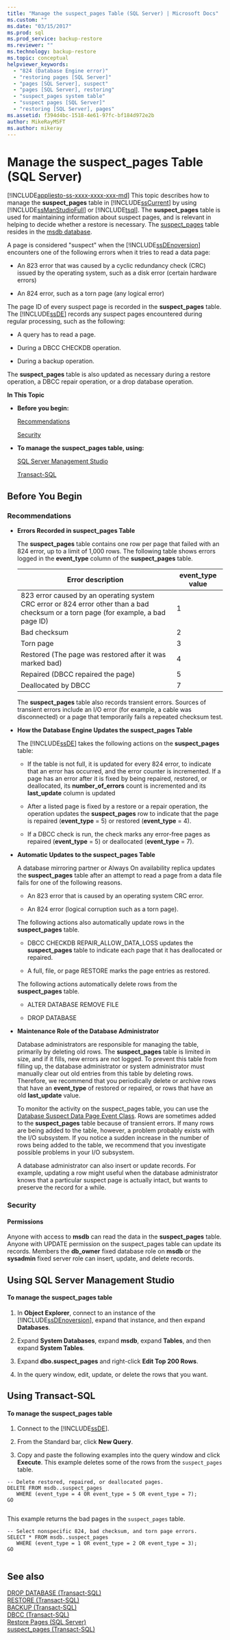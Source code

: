 ```yaml
---
title: "Manage the suspect_pages Table (SQL Server) | Microsoft Docs"
ms.custom: ""
ms.date: "03/15/2017"
ms.prod: sql
ms.prod_service: backup-restore
ms.reviewer: ""
ms.technology: backup-restore
ms.topic: conceptual
helpviewer_keywords: 
  - "824 (Database Engine error)"
  - "restoring pages [SQL Server]"
  - "pages [SQL Server], suspect"
  - "pages [SQL Server], restoring"
  - "suspect_pages system table"
  - "suspect pages [SQL Server]"
  - "restoring [SQL Server], pages"
ms.assetid: f394d4bc-1518-4e61-97fc-bf184d972e2b
author: MikeRayMSFT
ms.author: mikeray
---
```

# Manage the suspect_pages Table (SQL Server)
[!INCLUDE[appliesto-ss-xxxx-xxxx-xxx-md](../../includes/appliesto-ss-xxxx-xxxx-xxx-md.md)]
  This topic describes how to manage the **suspect_pages** table in [!INCLUDE[ssCurrent](../../includes/sscurrent-md.md)] by using [!INCLUDE[ssManStudioFull](../../includes/ssmanstudiofull-md.md)] or [!INCLUDE[tsql](../../includes/tsql-md.md)]. The **suspect_pages** table is used for maintaining information about suspect pages, and is relevant in helping to decide whether a restore is necessary. The [suspect_pages](../../relational-databases/system-tables/suspect-pages-transact-sql.md) table resides in the [msdb database](../../relational-databases/databases/msdb-database.md).  
  
 A page is considered "suspect" when the [!INCLUDE[ssDEnoversion](../../includes/ssdenoversion-md.md)] encounters one of the following errors when it tries to read a data page:  
  
-   An 823 error that was caused by a cyclic redundancy check (CRC) issued by the operating system, such as a disk error (certain hardware errors)  
  
-   An 824 error, such as a torn page (any logical error)  
  
 The page ID of every suspect page is recorded in the **suspect_pages** table. The [!INCLUDE[ssDE](../../includes/ssde-md.md)] records any suspect pages encountered during regular processing, such as the following:  
  
-   A query has to read a page.  
  
-   During a DBCC CHECKDB operation.  
  
-   During a backup operation.  
  
 The **suspect_pages** table is also updated as necessary during a restore operation, a DBCC repair operation, or a drop database operation.  
  
 **In This Topic**  
  
-   **Before you begin:**  
  
     [Recommendations](#Recommendations)  
  
     [Security](#Security)  
  
-   **To manage the suspect_pages table, using:**  
  
     [SQL Server Management Studio](#SSMSProcedure)  
  
     [Transact-SQL](#TsqlProcedure)  
  
##  <a name="BeforeYouBegin"></a> Before You Begin  
  
###  <a name="Recommendations"></a> Recommendations  
  
-   **Errors Recorded in suspect_pages Table**  
  
     The **suspect_pages** table contains one row per page that failed with an 824 error, up to a limit of 1,000 rows. The following table shows errors logged in the **event_type** column of the **suspect_pages** table.  
  
    |Error description|**event_type** value|  
    |-----------------------|---------------------------|  
    |823 error caused by an operating system CRC error  or 824 error other than a bad checksum or a torn page (for example, a bad page ID)|1|  
    |Bad checksum|2|  
    |Torn page|3|  
    |Restored (The page was restored after it was marked bad)|4|  
    |Repaired (DBCC repaired the page)|5|  
    |Deallocated by DBCC|7|  
  
     The **suspect_pages** table also records transient errors.  Sources of transient errors include an I/O error (for example, a cable was disconnected) or a page that temporarily fails a repeated checksum test.  
  
-   **How the Database Engine Updates the suspect_pages Table**  
  
     The [!INCLUDE[ssDE](../../includes/ssde-md.md)] takes the following actions on the **suspect_pages** table:  
  
    -   If the table is not full, it is updated for every 824 error, to indicate that an error has occurred, and the error counter is incremented. If a page has an error after it is fixed by being repaired, restored, or deallocated, its **number_of_errors** count is incremented and its **last_update** column is updated  
  
    -   After a listed page is fixed by a restore or a repair operation, the operation updates the **suspect_pages** row to indicate that the page is repaired (**event_type** = 5) or restored (**event_type** = 4).  
  
    -   If a DBCC check is run, the check marks any error-free pages as repaired (**event_type** = 5) or deallocated (**event_type** = 7).  
  
-   **Automatic Updates to the suspect_pages Table**  
  
     A database mirroring partner or Always On availability replica updates the **suspect_pages** table after an attempt to read a page from a data file fails for one of the following reasons.  
  
    -   An 823 error that is caused by an operating system CRC error.  
  
    -   An 824 error (logical corruption such as a torn page).  
  
     The following actions also automatically update rows in the **suspect_pages** table.  
  
    -   DBCC CHECKDB REPAIR_ALLOW_DATA_LOSS updates the **suspect_pages** table to indicate each page that it has deallocated or repaired.  
  
    -   A full, file, or page RESTORE marks the page entries as restored.  
  
     The following actions automatically delete rows from the **suspect_pages** table.  
  
    -   ALTER DATABASE REMOVE FILE  
  
    -   DROP DATABASE  
  
-   **Maintenance Role of the Database Administrator**  
  
     Database administrators are responsible for managing the table, primarily by deleting old rows. The **suspect_pages** table is limited in size, and if it fills, new errors are not logged. To prevent this table from filling up, the database administrator or system administrator must manually clear out old entries from this table by deleting rows. Therefore, we recommend that you periodically delete or archive rows that have an **event_type** of restored or repaired, or rows that have an old **last_update** value.  
  
     To monitor the activity on the suspect_pages table, you can use the [Database Suspect Data Page Event Class](../../relational-databases/event-classes/database-suspect-data-page-event-class.md). Rows are sometimes added to the **suspect_pages** table because of transient errors. If many rows are being added to the table, however, a problem probably exists with the I/O subsystem. If you notice a sudden increase in the number of rows being added to the table, we recommend that you investigate possible problems in your I/O subsystem.  
  
     A database administrator can also insert or update records. For example, updating a row might useful when the database administrator knows that a particular suspect page is actually intact, but wants to preserve the record for a while.  
  
###  <a name="Security"></a> Security  
  
####  <a name="Permissions"></a> Permissions  
 Anyone with access to **msdb** can read the data in the **suspect_pages** table. Anyone with UPDATE permission on the suspect_pages table can update its records. Members the **db_owner** fixed database role on **msdb** or the **sysadmin** fixed server role can insert, update, and delete records.  
  
##  <a name="SSMSProcedure"></a> Using SQL Server Management Studio  
  
#### To manage the suspect_pages table  
  
1.  In **Object Explorer**, connect to an instance of the [!INCLUDE[ssDEnoversion](../../includes/ssdenoversion-md.md)], expand that instance, and then expand **Databases**.  
  
2.  Expand **System Databases**, expand **msdb**, expand **Tables**, and then expand **System Tables**.  
  
3.  Expand **dbo.suspect_pages** and right-click **Edit Top 200 Rows**.  
  
4.  In the query window, edit, update, or delete the rows that you want.  

##  <a name="TsqlProcedure"></a> Using Transact-SQL  
  
#### To manage the suspect_pages table  
  
1.  Connect to the [!INCLUDE[ssDE](../../includes/ssde-md.md)].  
  
2.  From the Standard bar, click **New Query**.  
  
3.  Copy and paste the following examples into the query window and click **Execute**. This example deletes some of the rows from the `suspect_pages` table.  
  
```  
-- Delete restored, repaired, or deallocated pages.  
DELETE FROM msdb..suspect_pages  
   WHERE (event_type = 4 OR event_type = 5 OR event_type = 7);  
GO  
  
```  
  
 This example returns the bad pages in the `suspect_pages` table.  
  
```  
-- Select nonspecific 824, bad checksum, and torn page errors.  
SELECT * FROM msdb..suspect_pages  
   WHERE (event_type = 1 OR event_type = 2 OR event_type = 3);  
GO  
  
```  
  
## See also  
 [DROP DATABASE &#40;Transact-SQL&#41;](../../t-sql/statements/drop-database-transact-sql.md)   
 [RESTORE &#40;Transact-SQL&#41;](../../t-sql/statements/restore-statements-transact-sql.md)   
 [BACKUP &#40;Transact-SQL&#41;](../../t-sql/statements/backup-transact-sql.md)   
 [DBCC &#40;Transact-SQL&#41;](../../t-sql/database-console-commands/dbcc-transact-sql.md)   
 [Restore Pages &#40;SQL Server&#41;](../../relational-databases/backup-restore/restore-pages-sql-server.md)   
 [suspect_pages &#40;Transact-SQL&#41;](../../relational-databases/system-tables/suspect-pages-transact-sql.md)   
    
   
  
  



